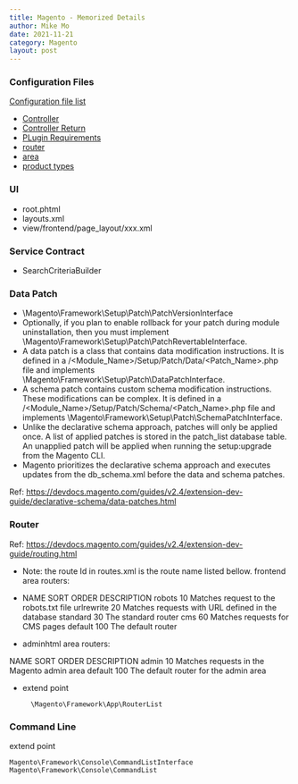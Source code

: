 ```yaml
---
title: Magento - Memorized Details
author: Mike Mo
date: 2021-11-21
category: Magento
layout: post
---
```

### Configuration Files
[Configuration file list](2021-11-21-mage-Configuration-Files.md)

- [Controller]()
- [Controller Return]()
- [PLugin Requirements]()
- [router]()
- [area]()
- [product types]()

### UI
- root.phtml
- layouts.xml
- view/frontend/page_layout/xxx.xml


### Service Contract
- SearchCriteriaBuilder


### Data Patch
- \Magento\Framework\Setup\Patch\PatchVersionInterface
- Optionally, if you plan to enable rollback for your patch during module uninstallation, then you must implement \Magento\Framework\Setup\Patch\PatchRevertableInterface.
- A data patch is a class that contains data modification instructions. It is defined in a <Vendor>/<Module_Name>/Setup/Patch/Data/<Patch_Name>.php file and implements \Magento\Framework\Setup\Patch\DataPatchInterface.
- A schema patch contains custom schema modification instructions. These modifications can be complex. It is defined in a <Vendor>/<Module_Name>/Setup/Patch/Schema/<Patch_Name>.php file and implements \Magento\Framework\Setup\Patch\SchemaPatchInterface.
- Unlike the declarative schema approach, patches will only be applied once. A list of applied patches is stored in the patch_list database table. An unapplied patch will be applied when running the setup:upgrade from the Magento CLI.
- Magento prioritizes the declarative schema approach and executes updates from the db_schema.xml before the data and schema patches.
  
Ref:
https://devdocs.magento.com/guides/v2.4/extension-dev-guide/declarative-schema/data-patches.html

### Router
Ref: https://devdocs.magento.com/guides/v2.4/extension-dev-guide/routing.html

- Note: the route Id in routes.xml is the route name listed bellow.
frontend area routers:

- NAME	SORT ORDER	DESCRIPTION
robots	10	Matches request to the robots.txt file
urlrewrite	20	Matches requests with URL defined in the database
standard	30	The standard router
cms	60	Matches requests for CMS pages
default	100	The default router


- adminhtml area routers:

NAME	SORT ORDER	DESCRIPTION
admin	10	Matches requests in the Magento admin area
default	100	The default router for the admin area

- extend point
  ```
    \Magento\Framework\App\RouterList
  ```
  
### Command Line

extend point 
```
Magento\Framework\Console\CommandListInterface
Magento\Framework\Console\CommandList
```
